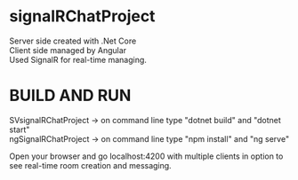 # signalRChatProject

Server side created with .Net Core <br>
Client side managed by Angular <br>
Used SignalR for real-time managing.

# BUILD AND RUN
SVsignalRChatProject -> on command line type "dotnet build" and "dotnet start" <br>
ngSignalRChatProject -> on command line type "npm install" and "ng serve"

Open your browser and go localhost:4200 with multiple clients in option to see real-time room creation and messaging.
